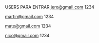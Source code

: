 USERS PARA ENTRAR
jero@gmail.com
1234

martin@gmail.com
1234

mate@gmail.com
1234

nico@gmail.com
1234
